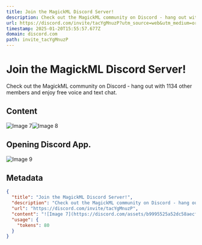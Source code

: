 ```yaml
---
title: Join the MagickML Discord Server!
description: Check out the MagickML community on Discord - hang out with 1134 other members and enjoy free voice and text chat.
url: https://discord.com/invite/tacYgMnuzP?utm_source=web&utm_medium=organic&utm_campaign=landingpage
timestamp: 2025-01-20T15:55:57.677Z
domain: discord.com
path: invite_tacYgMnuzP
---
```


# Join the MagickML Discord Server!


Check out the MagickML community on Discord - hang out with 1134 other members and enjoy free voice and text chat.


## Content

![Image 7](https://discord.com/assets/b9995525a52dc58aecf5.svg)![Image 8](https://discord.com/assets/0e5029fd9cd4812b6712.svg)

Opening Discord App.
--------------------

![Image 9](https://discord.com/assets/fb70c6325a7d728cb6d0.png)

## Metadata

```json
{
  "title": "Join the MagickML Discord Server!",
  "description": "Check out the MagickML community on Discord - hang out with 1134 other members and enjoy free voice and text chat.",
  "url": "https://discord.com/invite/tacYgMnuzP",
  "content": "![Image 7](https://discord.com/assets/b9995525a52dc58aecf5.svg)![Image 8](https://discord.com/assets/0e5029fd9cd4812b6712.svg)\n\nOpening Discord App.\n--------------------\n\n![Image 9](https://discord.com/assets/fb70c6325a7d728cb6d0.png)",
  "usage": {
    "tokens": 80
  }
}
```
